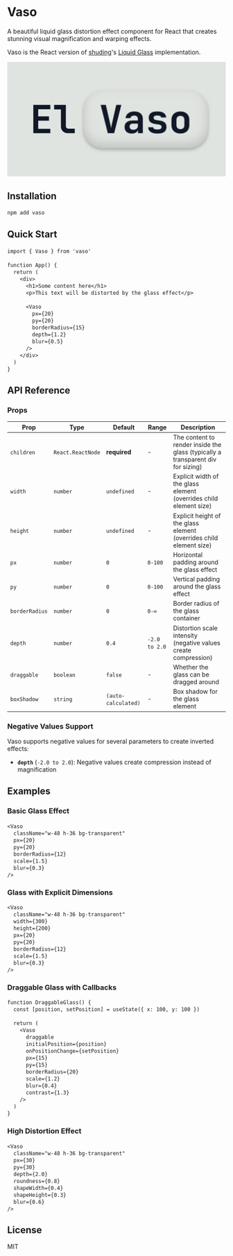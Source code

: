 # Vaso

A beautiful liquid glass distortion effect component for React that creates stunning visual magnification and warping effects.

Vaso is the React version of [shuding](https://github.com/shuding)'s [Liquid Glass](https://github.com/shuding/liquid-glass) implementation.

![image](./site/app/opengraph-image.png)

## Installation

```bash
npm add vaso
```

## Quick Start

```tsx
import { Vaso } from 'vaso'

function App() {
  return (
    <div>
      <h1>Some content here</h1>
      <p>This text will be distorted by the glass effect</p>
      
      <Vaso
        px={20}
        py={20}
        borderRadius={15}
        depth={1.2}
        blur={0.5}
      />
    </div>
  )
}
```

## API Reference

### Props

| Prop | Type | Default | Range | Description |
|------|------|---------|-------|-------------|
| `children` | `React.ReactNode` | **required** | - | The content to render inside the glass (typically a transparent div for sizing) |
| `width` | `number` | `undefined` | - | Explicit width of the glass element (overrides child element size) |
| `height` | `number` | `undefined` | - | Explicit height of the glass element (overrides child element size) |
| `px` | `number` | `0` | `0-100` | Horizontal padding around the glass effect |
| `py` | `number` | `0` | `0-100` | Vertical padding around the glass effect |
| `borderRadius` | `number` | `0` | `0-∞` | Border radius of the glass container |
| `depth` | `number` | `0.4` | `-2.0 to 2.0` | Distortion scale intensity (negative values create compression) |
| `draggable` | `boolean` | `false` | - | Whether the glass can be dragged around |
| `boxShadow` | `string` | `(auto-calculated)` | - | Box shadow for the glass element |

### Negative Values Support

Vaso supports negative values for several parameters to create inverted effects:

- **`depth`** (`-2.0 to 2.0`): Negative values create compression instead of magnification

## Examples


### Basic Glass Effect

```tsx
<Vaso
  className="w-48 h-36 bg-transparent"
  px={20}
  py={20}
  borderRadius={12}
  scale={1.5}
  blur={0.3}
/>
```

### Glass with Explicit Dimensions

```tsx
<Vaso
  className="w-48 h-36 bg-transparent"
  width={300}
  height={200}
  px={20}
  py={20}
  borderRadius={12}
  scale={1.5}
  blur={0.3}
/>
```

### Draggable Glass with Callbacks

```tsx
function DraggableGlass() {
  const [position, setPosition] = useState({ x: 100, y: 100 })
  
  return (
    <Vaso
      draggable
      initialPosition={position}
      onPositionChange={setPosition}
      px={15}
      py={15}
      borderRadius={20}
      scale={1.2}
      blur={0.4}
      contrast={1.3}
    />
  )
}
```

### High Distortion Effect

```tsx
<Vaso
  className="w-48 h-36 bg-transparent"
  px={30}
  py={30}
  depth={2.0}
  roundness={0.8}
  shapeWidth={0.4}
  shapeHeight={0.3}
  blur={0.6}
/>
```

## License

MIT

